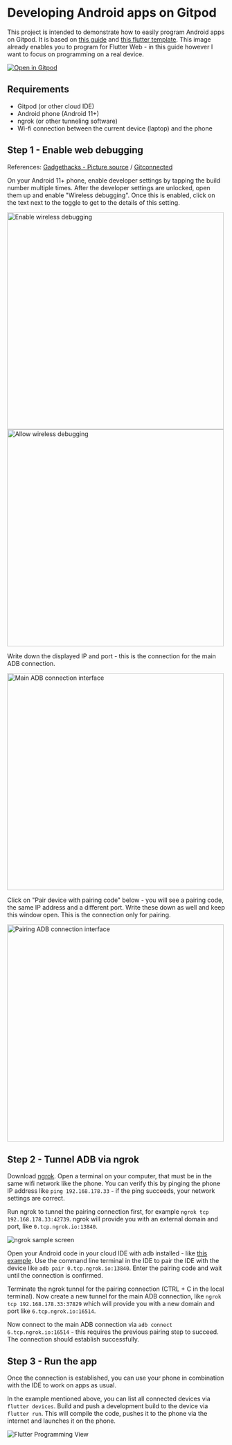 # Developing Android apps on Gitpod
This project is intended to demonstrate how to easily program Android apps on Gitpod. It is based on [this guide](https://sometechy.website/dev/adb-over-any-network-without-port-forwarding-even-over-mobile-3g-4g-lte.html) and [this flutter template](https://github.com/gitpod-io/flutter-example). This image already enables you to program for Flutter Web - in this guide however I want to focus on programming on a real device.

[![Open in Gitpod](https://gitpod.io/button/open-in-gitpod.svg)](https://gitpod.io/#https://github.com/JamesCullum/flutter-adb-template)

## Requirements

 - Gitpod (or other cloud IDE)
 - Android phone (Android 11+)
 - ngrok (or other tunneling software)
 - Wi-fi connection between the current device (laptop) and the phone

## Step 1 - Enable web debugging
References: [Gadgethacks - Picture source](https://android.gadgethacks.com/how-to/set-up-wireless-debugging-android-11-send-adb-commands-without-usb-cable-0302898/) / [Gitconnected](https://levelup.gitconnected.com/wireless-debugging-in-android-11-7169d2596a81)

On your Android 11+ phone, enable developer settings by tapping the build number multiple times. After the developer settings are unlocked, open them up and enable "Wireless debugging". Once this is enabled, click on the text next to the toggle to get to the details of this setting. 

<img src="https://user-images.githubusercontent.com/5477111/142421296-28dd7898-96b5-44ca-a9b5-760fada840a1.jpg" alt="Enable wireless debugging" height="500"> <img src="https://user-images.githubusercontent.com/5477111/142421408-95d5d969-48c2-4208-aeb2-48521160bfc9.jpg" alt="Allow wireless debugging" height="500">

Write down the displayed IP and port - this is the connection for the main ADB connection.

<img src="https://user-images.githubusercontent.com/5477111/142421532-20a6af27-0d10-400c-95f1-b2e3ff255e51.jpg" alt="Main ADB connection interface" height="500">

Click on "Pair device with pairing code" below - you will see a pairing code, the same IP address and a different port. Write these down as well and keep this window open. This is the connection only for pairing.

<img src="https://user-images.githubusercontent.com/5477111/142421657-0ec8d1e3-b35b-435b-a8d8-6bc58b3b15a5.jpg" alt="Pairing ADB connection interface" height="500">

## Step 2 - Tunnel ADB via ngrok

Download [ngrok](https://ngrok.com/). Open a terminal on your computer, that must be in the same wifi network like the phone. You can verify this by pinging the phone IP address like `ping 192.168.178.33` - if the ping succeeds, your network settings are correct.

Run ngrok to tunnel the pairing connection first, for example 
`ngrok tcp 192.168.178.33:42739`. ngrok will provide you with an external domain and port, like `0.tcp.ngrok.io:13840`.

![ngrok sample screen](https://forums.triplea-game.org/assets/uploads/files/1589396698766-e9c19651-391d-4f53-8119-35340257a5f2-grafik.png)

Open your Android code in your cloud IDE with adb installed - like [this example](https://gitpod.io/#https://github.com/JamesCullum/flutter-adb-template). Use the command line terminal in the IDE to pair the IDE with the device like `adb pair 0.tcp.ngrok.io:13840`. Enter the pairing code and wait until the connection is confirmed.

Terminate the ngrok tunnel for the pairing connection (CTRL + C in the local terminal). Now create a new tunnel for the main ADB connection, like `ngrok tcp 192.168.178.33:37829` which will provide you with a new domain and port like `6.tcp.ngrok.io:16514`.

Now connect to the main ADB connection via `adb connect 6.tcp.ngrok.io:16514` - this requires the previous pairing step to succeed. The connection should establish successfully.

## Step 3 - Run the app
Once the connection is established, you can use your phone in combination with the IDE to work on apps as usual. 

In the example mentioned above, you can list all connected devices via `flutter devices`. Build and push a development build to the device via `flutter run`. This will compile the code, pushes it to the phone via the internet and launches it on the phone.

![Flutter Programming View](https://camo.githubusercontent.com/6f5049176dc412060d5887e80874388f13fa9d4a43b0d340be9b4ed3ae6f0757/68747470733a2f2f64617274636f64652e6f72672f696d616765732f6d61726b6574706c6163652f666c75747465725f686f745f72656c6f61642e676966)
